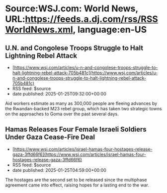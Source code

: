 # Source:WSJ.com: World News, URL:https://feeds.a.dj.com/rss/RSSWorldNews.xml, language:en-US

## U.N. and Congolese Troops Struggle to Halt Lightning Rebel Attack
 - [https://www.wsj.com/articles/u-n-and-congolese-troops-struggle-to-halt-lightning-rebel-attack-705b481c](https://www.wsj.com/articles/u-n-and-congolese-troops-struggle-to-halt-lightning-rebel-attack-705b481c)
 - RSS feed: $source
 - date published: 2025-01-25T09:32:00+00:00

Aid workers estimate as many as 300,000 people are fleeing advances by the Rwandan-backed M23 rebel group, which has taken two strategic towns on the approaches to Goma over the past several days.

## Hamas Releases Four Female Israeli Soldiers Under Gaza Cease-Fire Deal
 - [https://www.wsj.com/articles/israel-hamas-four-hostages-release-gaza-3ffd66f6](https://www.wsj.com/articles/israel-hamas-four-hostages-release-gaza-3ffd66f6)
 - RSS feed: $source
 - date published: 2025-01-25T04:59:00+00:00

The hostages are the second set to be released since the multiphase agreement came into effect, raising hopes for a lasting end to the war.


